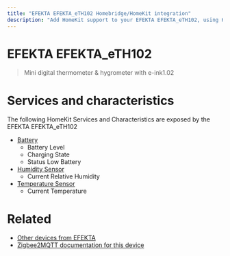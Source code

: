 ```yaml
---
title: "EFEKTA EFEKTA_eTH102 Homebridge/HomeKit integration"
description: "Add HomeKit support to your EFEKTA EFEKTA_eTH102, using Homebridge, Zigbee2MQTT and homebridge-z2m."
---
```

<!---
This file has been GENERATED using src/docgen/docgen.ts
DO NOT EDIT THIS FILE MANUALLY!
-->
# EFEKTA EFEKTA_eTH102
> Mini digital thermometer & hygrometer with e-ink1.02


# Services and characteristics
The following HomeKit Services and Characteristics are exposed by
the EFEKTA EFEKTA_eTH102

* [Battery](../../battery.md)
  * Battery Level
  * Charging State
  * Status Low Battery
* [Humidity Sensor](../../sensors.md)
  * Current Relative Humidity
* [Temperature Sensor](../../sensors.md)
  * Current Temperature


# Related
* [Other devices from EFEKTA](../index.md#efekta)
* [Zigbee2MQTT documentation for this device](https://www.zigbee2mqtt.io/devices/EFEKTA_eTH102.html)